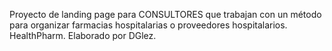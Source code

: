 Proyecto de landing page para CONSULTORES que trabajan con un método para organizar farmacias hospitalarias o proveedores hospitalarios. HealthPharm.
Elaborado por DGlez.